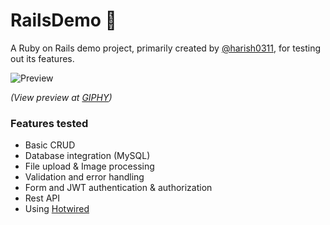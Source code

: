# RailsDemo 💎

A Ruby on Rails demo project, primarily created by [@harish0311](https://github.com/Harish0311), for testing out its features.

![Preview](https://media.giphy.com/media/v1.Y2lkPTc5MGI3NjExMmRqcjJlODd6ZGVybThwMTJtMmdhNGRwanJnMndqYmQ2bmVtMGJlbCZlcD12MV9pbnRlcm5hbF9naWZfYnlfaWQmY3Q9Zw/LaYvbXJf1KArdsVrHt/giphy.gif)

*(View preview at [GIPHY](https://giphy.com/gifs/LaYvbXJf1KArdsVrHt))*

### Features tested
* Basic CRUD
* Database integration (MySQL)
* File upload & Image processing
* Validation and error handling
* Form and JWT authentication & authorization
* Rest API
* Using [Hotwired](https://hotwired.dev/)
